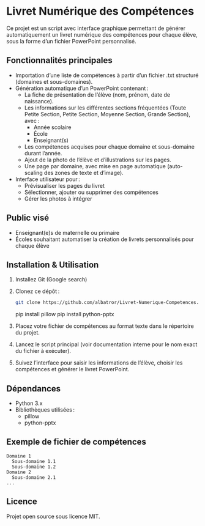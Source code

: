 # Livret Numérique des Compétences

Ce projet est un script avec interface graphique permettant de générer automatiquement un livret numérique des compétences pour chaque élève, sous la forme d’un fichier PowerPoint personnalisé.

## Fonctionnalités principales

- Importation d’une liste de compétences à partir d’un fichier .txt structuré (domaines et sous-domaines).
- Génération automatique d’un PowerPoint contenant :
  - La fiche de présentation de l’élève (nom, prénom, date de naissance).
  - Les informations sur les différentes sections fréquentées (Toute Petite Section, Petite Section, Moyenne Section, Grande Section), avec :
    - Année scolaire
    - École
    - Enseignant(s)
  - Les compétences acquises pour chaque domaine et sous-domaine durant l’année.
  - Ajout de la photo de l’élève et d’illustrations sur les pages.
  - Une page par domaine, avec mise en page automatique (auto-scaling des zones de texte et d’image).
- Interface utilisateur pour :
  - Prévisualiser les pages du livret
  - Sélectionner, ajouter ou supprimer des compétences
  - Gérer les photos à intégrer

## Public visé

- Enseignant(e)s de maternelle ou primaire
- Écoles souhaitant automatiser la création de livrets personnalisés pour chaque élève

## Installation & Utilisation

1. Installez Git (Google search)
2. Clonez ce dépôt :
   ```bash
   git clone https://github.com/albatror/Livret-Numerique-Competences.git
   ```
   pip install pillow
   pip install python-pptx

3. Placez votre fichier de compétences au format texte dans le répertoire du projet.
4. Lancez le script principal (voir documentation interne pour le nom exact du fichier à exécuter).
5. Suivez l’interface pour saisir les informations de l’élève, choisir les compétences et générer le livret PowerPoint.

## Dépendances

- Python 3.x
- Bibliothèques utilisées :
    - pillow
    - python-pptx

## Exemple de fichier de compétences

```
Domaine 1
  Sous-domaine 1.1
  Sous-domaine 1.2
Domaine 2
  Sous-domaine 2.1
...
```

## Licence

Projet open source sous licence MIT.
